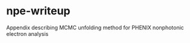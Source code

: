 npe-writeup
===========

Appendix describing MCMC unfolding method for PHENIX nonphotonic electron analysis
